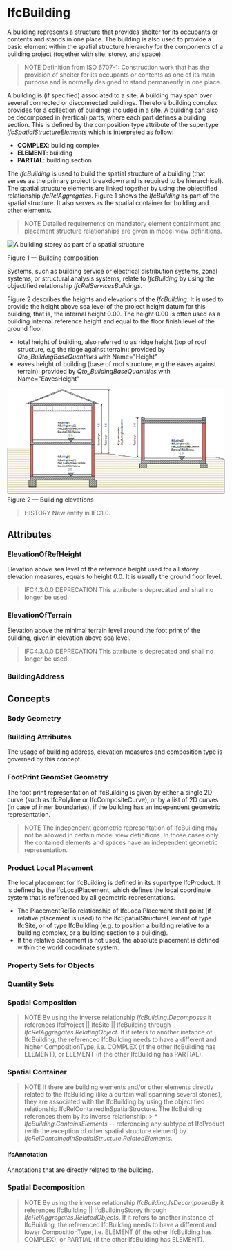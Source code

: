 # IfcBuilding

A building represents a structure that provides shelter for its occupants or contents and stands in one place. The building is also used to provide a basic element within the spatial structure hierarchy for the components of a building project (together with site, storey, and space).

> NOTE  Definition from ISO 6707-1:
> Construction work that has the provision of shelter for its occupants or contents as one of its main purpose and is normally designed to stand permanently in one place.

A building is (if specified) associated to a site. A building may span over several connected or disconnected buildings. Therefore building complex provides for a collection of buildings included in a site. A building can also be decomposed in (vertical) parts, where each part defines a building section. This is defined by the composition type attribute of the supertype _IfcSpatialStructureElements_ which is interpreted as follow:

* **COMPLEX**: building complex
* **ELEMENT**: building
* **PARTIAL**: building section

The _IfcBuilding_ is used to build the spatial structure of a building (that serves as the primary project breakdown and is required to be hierarchical). The spatial structure elements are linked together by using the objectified relationship _IfcRelAggregates_. Figure 1 shows the _IfcBuilding_ as part of the spatial structure. It also serves as the spatial container for building and other elements.

> NOTE  Detailed requirements on mandatory element containment and placement structure relationships are given in model view definitions.

![A building storey as part of a spatial structure](../../../../figures/ifcbuilding-spatialstructure.png)


Figure 1 &mdash; Building composition

Systems, such as building service or electrical distribution systems, zonal systems, or structural analysis systems, relate to _IfcBuilding_ by using the objectified relationship _IfcRelServicesBuildings_.

Figure 2 describes the heights and elevations of the _IfcBuilding_. It is used to provide the height above sea level of the project height datum for this building, that is, the internal height 0.00. The height 0.00 is often used as a building internal reference height and equal to the floor finish level of the ground floor.

* total height of building, also referred to as ridge height (top of roof structure, e.g the ridge against terrain): provided by _Qto_BuildingBaseQuantities_ with Name="Height"
* eaves height of building (base of roof structure, e.g the eaves against terrain): provided by _Qto_BuildingBaseQuantities_ with Name="EavesHeight"

![building heights](../../../../figures/ifcbuilding_heights.png)
Figure 2 &mdash; Building elevations

> HISTORY  New entity in IFC1.0.

## Attributes

### ElevationOfRefHeight
Elevation above sea level of the reference height used for all storey elevation measures, equals to height 0.0. It is usually the ground floor level.

> IFC4.3.0.0 DEPRECATION This attribute is deprecated and shall no longer be used.

### ElevationOfTerrain
Elevation above the minimal terrain level around the foot print of the building, given in elevation above sea level.

> IFC4.3.0.0 DEPRECATION This attribute is deprecated and shall no longer be used.

### BuildingAddress

## Concepts

### Body Geometry

### Building Attributes

The usage of building address, elevation measures and composition type is governed by this concept.

### FootPrint GeomSet Geometry

The foot print representation of IfcBuilding is given by either a single 2D curve (such as IfcPolyline or IfcCompositeCurve), or by a list of 2D curves (in case of inner boundaries), if the building has an independent geometric representation.

> NOTE  The independent geometric representation of IfcBuilding may not be allowed in certain model view definitions. In those cases only the contained elements and spaces have an independent geometric representation.

### Product Local Placement

The local placement for IfcBuilding is defined in its supertype IfcProduct. It is defined by the IfcLocalPlacement, which defines the local coordinate system that is referenced by all geometric representations.

* The PlacementRelTo relationship of IfcLocalPlacement shall point (if relative placement is used) to the IfcSpatialStructureElement of type IfcSite, or of type IfcBuilding (e.g. to position a building relative to a building complex, or a building section to a building).
* If the relative placement is not used, the absolute placement is defined within the world coordinate system.

### Property Sets for Objects



### Quantity Sets



### Spatial Composition

> NOTE  By using the inverse relationship _IfcBuilding.Decomposes_ it references IfcProject || IfcSite || IfcBuilding through _IfcRelAggregates.RelatingObject_. If it refers to another instance of IfcBuilding, the referenced IfcBuilding needs to have a different and higher CompositionType, i.e. COMPLEX (if the other IfcBuilding has ELEMENT), or ELEMENT (if the other IfcBuilding has PARTIAL).

### Spatial Container

> NOTE  If there are building elements and/or other elements directly related to the IfcBuilding (like a curtain wall spanning several stories), they are associated with the IfcBuilding by using the objectified relationship IfcRelContainedInSpatialStructure. The IfcBuilding references them by its inverse relationship: > *  _IfcBuilding.ContainsElements_ -- referencing any subtype of IfcProduct (with the exception of other spatial structure element) by _IfcRelContainedInSpatialStructure.RelatedElements_.

#### IfcAnnotation

Annotations that are directly related to the building.

### Spatial Decomposition

> NOTE  By using the inverse relationship _IfcBuilding.IsDecomposedBy_ it references IfcBuilding || IfcBuildingStorey through _IfcRelAggregates.RelatedObjects_. If it refers to another instance of IfcBuilding, the referenced IfcBuilding needs to have a different and lower CompositionType, i.e. ELEMENT (if the other IfcBuilding has COMPLEX), or PARTIAL (if the other IfcBuilding has ELEMENT).
